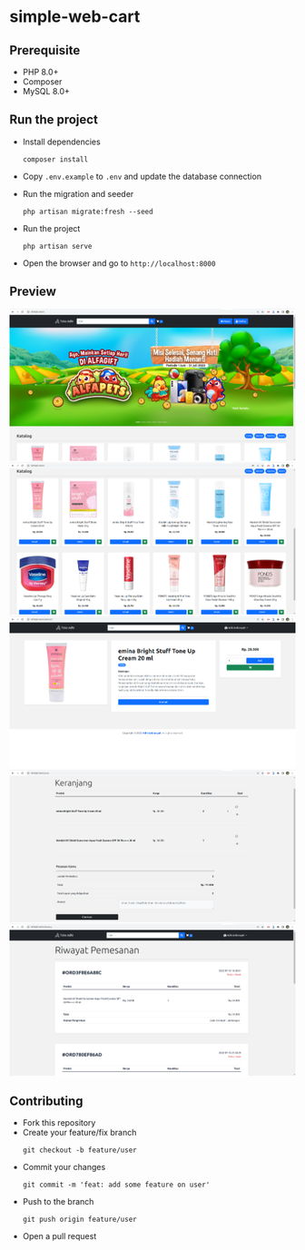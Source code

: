 # simple-web-cart

## Prerequisite

- PHP 8.0+
- Composer
- MySQL 8.0+

## Run the project

- Install dependencies

  ```shell
  composer install
  ```

- Copy `.env.example` to `.env` and update the database connection

- Run the migration and seeder

  ```shell
  php artisan migrate:fresh --seed
  ```

- Run the project

  ```shell
  php artisan serve
  ```

- Open the browser and go to `http://localhost:8000`

## Preview
![image](https://raw.githubusercontent.com/adhiardiansyah/simple-web-cart/main/public/img/preview/1.png)
![image](https://raw.githubusercontent.com/adhiardiansyah/simple-web-cart/main/public/img/preview/2.png)
![image](https://raw.githubusercontent.com/adhiardiansyah/simple-web-cart/main/public/img/preview/3.png)
![image](https://raw.githubusercontent.com/adhiardiansyah/simple-web-cart/main/public/img/preview/4.png)
![image](https://raw.githubusercontent.com/adhiardiansyah/simple-web-cart/main/public/img/preview/5.png)

## Contributing
- Fork this repository
- Create your feature/fix branch
  ```shell
  git checkout -b feature/user
  ```
- Commit your changes
  ```shell
  git commit -m 'feat: add some feature on user'
  ```
- Push to the branch
  ```shell
  git push origin feature/user
  ```
- Open a pull request
